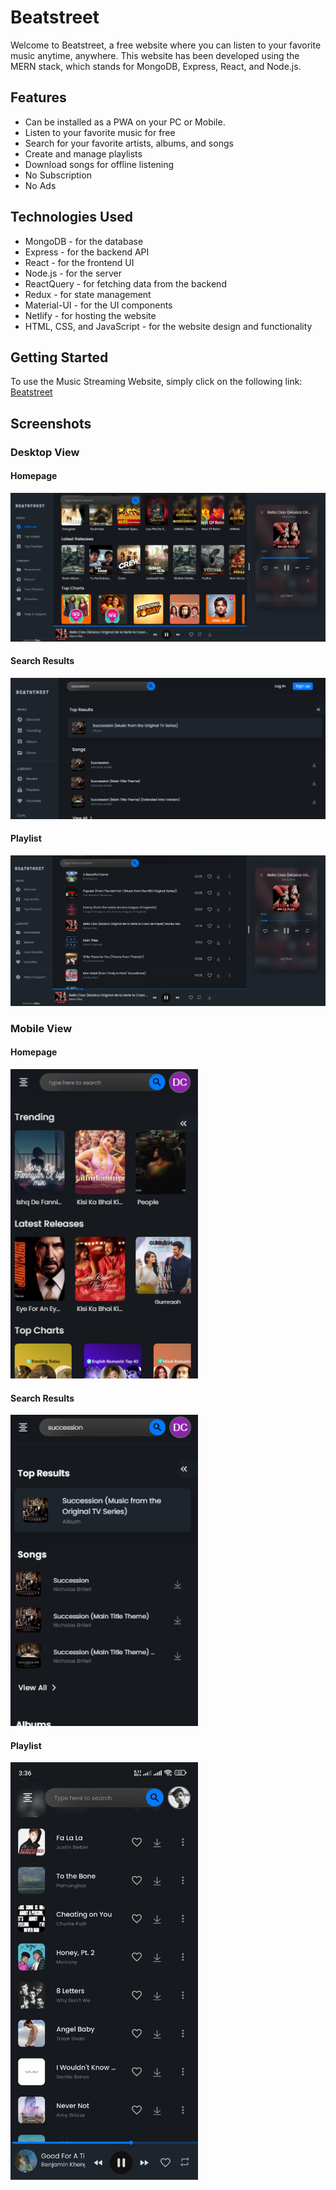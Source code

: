 # Beatstreet

Welcome to Beatstreet, a free website where you can listen to your favorite music anytime, anywhere. This website has been developed using the MERN stack, which stands for MongoDB, Express, React, and Node.js.

## Features

- Can be installed as a PWA on your PC or Mobile.
- Listen to your favorite music for free
- Search for your favorite artists, albums, and songs
- Create and manage playlists
- Download songs for offline listening
- No Subscription
- No Ads

## Technologies Used

- MongoDB - for the database
- Express - for the backend API
- React - for the frontend UI
- Node.js - for the server
- ReactQuery - for fetching data from the backend
- Redux - for state management
- Material-UI - for the UI components
- Netlify - for hosting the website
- HTML, CSS, and JavaScript - for the website design and functionality

## Getting Started

To use the Music Streaming Website, simply click on the following link: [Beatstreet](https://beatstreet.netlify.app/)

## Screenshots

### Desktop View

#### Homepage

![Homepage](public/images/DesktopHomepageSS.png)

#### Search Results

![Search Results](public/images/DesktopSearchresult.png)

#### Playlist

![Playlist Creation](public/images/DesktopPlaylist.png)

### Mobile View

#### Homepage

<img src="public/images/MobileHomepage.png" width="300">

#### Search Results

<img src="public/images/MobileSearch.png" width="300">

#### Playlist

<img src="public/images/MobileView.png" width="300">


